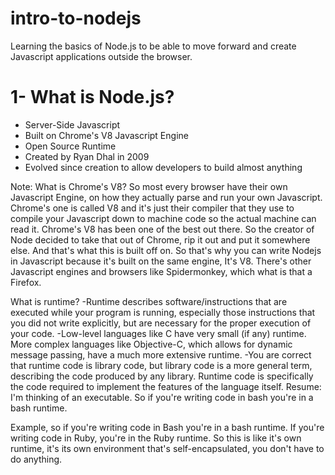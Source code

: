 # intro-to-nodejs
Learning the basics of Node.js to be able to move forward and create Javascript applications outside the browser.

# 1- What is Node.js?
* Server-Side Javascript
* Built	on Chrome's V8 Javascript Engine
* Open Source Runtime
* Created by Ryan Dhal in 2009
* Evolved since creation to allow developers to build almost anything

Note:
What is Chrome's V8?
So most every browser have their own Javascript Engine, on how they actually parse and 
run your own Javascript. Chrome's one is called V8 and it's just their compiler that they
use to compile your Javascript down to machine code so the actual machine can read it.
Chrome's V8 has been one of the best out there. So the creator of Node decided to take 
that out of Chrome, rip it out and put it somewhere else. And that's what this is built off on.
So that's why you can write Nodejs in Javascript because it's built on the same  engine, It's V8.
There's other Javascript engines and browsers like Spidermonkey, which what is that a Firefox.

What is runtime?
-Runtime describes software/instructions that are executed while your program is running,
especially those instructions that you did not write explicitly, but are necessary for 
the proper execution of your code.
-Low-level languages like C have very small (if any) runtime. More complex languages like
Objective-C, which allows for dynamic message passing, have a much more extensive runtime.
-You are correct that runtime code is library code, but library code is a more general term,
describing the code produced by any library. Runtime code is specifically the code required 
to implement the features of the language itself.
Resume: I'm thinking of an executable. So if you're writing code in bash you're in a bash runtime.
		
Example, so if you're writing code in Bash you're in a bash runtime. If you're writing
code in Ruby, you're in the Ruby runtime. So this is like it's own runtime, it's its own 
environment that's self-encapsulated, you don't have to do anything.
